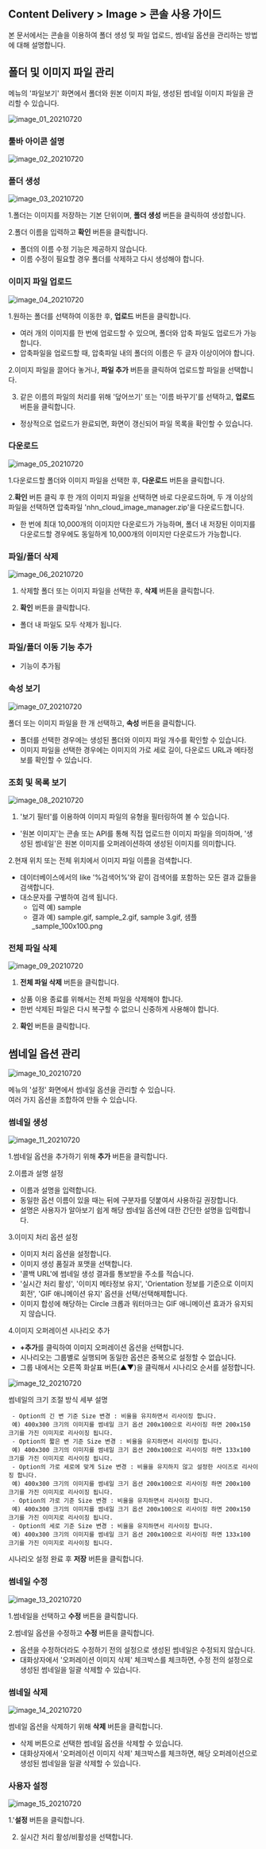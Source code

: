 ## Content Delivery > Image > 콘솔 사용 가이드

본 문서에서는 콘솔을 이용하여 폴더 생성 및 파일 업로드, 썸네일 옵션을 관리하는 방법에 대해 설명합니다.

## 폴더 및 이미지 파일 관리

메뉴의 '파일보기' 화면에서 폴더와 원본 이미지 파일, 생성된 썸네일 이미지 파일을 관리할 수 있습니다.

![image_01_20210720](https://static.toastoven.net/prod_img/image_01_20210720.png)

### 툴바 아이콘 설명

![image_02_20210720](https://static.toastoven.net/prod_img/image_02_20210720.png)

### 폴더 생성

![image_03_20210720](https://static.toastoven.net/prod_img/image_03_20210720.png)

1.폴더는 이미지를 저장하는 기본 단위이며, **폴더 생성** 버튼을 클릭하여 생성합니다.

2.폴더 이름을 입력하고 **확인** 버튼을 클릭합니다.  

- 폴더의 이름 수정 기능은 제공하지 않습니다.  
- 이름 수정이 필요할 경우 폴더를 삭제하고 다시 생성해야 합니다.  

### 이미지 파일 업로드

![image_04_20210720](https://static.toastoven.net/prod_img/image_04_20210720.png)

1.원하는 폴더를 선택하여 이동한 후, **업로드** 버튼을 클릭합니다.

- 여러 개의 이미지를 한 번에 업로드할 수 있으며, 폴더와 압축 파일도 업로드가 가능합니다.
- 압축파일을 업로드할 때, 압축파일 내의 폴더의 이름은 두 글자 이상이어야 합니다.

2.이미지 파일을 끌어다 놓거나, **파일 추가** 버튼을 클릭하여 업로드할 파일을 선택합니다.  

3. 같은 이름의 파일의 처리를 위해 '덮어쓰기' 또는 '이름 바꾸기'를 선택하고, **업로드** 버튼을 클릭합니다.  

- 정상적으로 업로드가 완료되면, 화면이 갱신되어 파일 목록을 확인할 수 있습니다.  

### 다운로드

![image_05_20210720](https://static.toastoven.net/prod_img/image_05_20210720.png)

1.다운로드할 폴더와 이미지 파일을 선택한 후, **다운로드** 버튼을 클릭합니다.  

2.**확인** 버튼 클릭 후 한 개의 이미지 파일을 선택하면 바로 다운로드하며, 두 개 이상의 파일을 선택하면 압축파일 'nhn_cloud_image_manager.zip'을 다운로드합니다.  

- 한 번에 최대 10,000개의 이미지만 다운로드가 가능하며, 폴더 내 저장된 이미지를 다운로드할 경우에도 동일하게 10,000개의 이미지만 다운로드가 가능합니다.

### 파일/폴더 삭제

![image_06_20210720](https://static.toastoven.net/prod_img/image_06_20210720.png)

1. 삭제할 폴더 또는 이미지 파일을 선택한 후, **삭제** 버튼을 클릭합니다.

2. **확인** 버튼을 클릭합니다.

- 폴더 내 파일도 모두 삭제가 됩니다.


### 파일/폴더 이동 기능 추가
- 기능이 추가됨 


### 속성 보기

![image_07_20210720](https://static.toastoven.net/prod_img/image_07_20210720.png)

폴더 또는 이미지 파일을 한 개 선택하고, **속성** 버튼을 클릭합니다.  

- 폴더를 선택한 경우에는 생성된 폴더와 이미지 파일 개수를 확인할 수 있습니다.  
- 이미지 파일을 선택한 경우에는 이미지의 가로 세로 길이, 다운로드 URL과 메타정보를 확인할 수 있습니다.  

### 조회 및 목록 보기

![image_08_20210720](https://static.toastoven.net/prod_img/image_08_20210720.png)

1. '보기 필터'를 이용하여 이미지 파일의 유형을 필터링하여 볼 수 있습니다.  

- '원본 이미지'는 콘솔 또는 API를 통해 직접 업로드한 이미지 파일을 의미하며, '생성된 썸네일'은 원본 이미지를 오퍼레이션하여 생성된 이미지를 의미합니다.

2.현재 위치 또는 전체 위치에서 이미지 파일 이름을 검색합니다.  

- 데이터베이스에서의 like '%검색어%'와 같이 검색어를 포함하는 모든 결과 값들을 검색합니다.
- 대소문자를 구별하여 검색 됩니다.
	- 입력 예) sample
	- 결과 예) sample.gif, sample_2.gif, sample 3.gif, 샘플_sample_100x100.png

### 전체 파일 삭제

![image_09_20210720](https://static.toastoven.net/prod_img/image_09_20210720.png)

1. **전체 파일 삭제** 버튼을 클릭합니다.  

- 상품 이용 종료를 위해서는 전체 파일을 삭제해야 합니다.  
- 한번 삭제된 파일은 다시 복구할 수 없으니 신중하게 사용해야 합니다.  

2. **확인** 버튼을 클릭합니다.

## 썸네일 옵션 관리

![image_10_20210720](https://static.toastoven.net/prod_img/image_10_20210720.png)

메뉴의 '설정' 화면에서 썸네일 옵션을 관리할 수 있습니다.  
여러 가지 옵션을 조합하여 만들 수 있습니다.  

### 썸네일 생성

![image_11_20210720](https://static.toastoven.net/prod_img/image_11_20210720.png)

1.썸네일 옵션을 추가하기 위해 **추가** 버튼을 클릭합니다.  

2.이름과 설명 설정  

- 이름과 설명을 입력합니다.
- 동일한 옵션 이름이 있을 때는 뒤에 구분자를 덧붙여서 사용하길 권장합니다.
- 설명은 사용자가 알아보기 쉽게 해당 썸네일 옵션에 대한 간단한 설명을 입력합니다.

3.이미지 처리 옵션 설정  

- 이미지 처리 옵션을 설정합니다.
- 이미지 생성 품질과 포맷을 선택합니다.
- '콜백 URL'에 썸네일 생성 결과를 통보받을 주소를 적습니다.
- '실시간 처리 활성', '이미지 메타정보 유지', 'Orientation 정보를 기준으로 이미지 회전', 'GIF 애니메이션 유지' 옵션을 선택/선택해제합니다.
- 이미지 합성에 해당하는 Circle 크롭과 워터마크는 GIF 애니메이션 효과가 유지되지 않습니다.

4.이미지 오퍼레이션 시나리오 추가  

- **+추가**를 클릭하여 이미지 오퍼레이션 옵션을 선택합니다.
- 시나리오는 그룹별로 실행되며 동일한 옵션은 중복으로 설정할 수 없습니다.
- 그룹 내에서는 오른쪽 화살표 버튼(▲▼)을 클릭해서 시나리오 순서를 설정합니다.

![image_12_20210720](https://static.toastoven.net/prod_img/image_12_20210720.png)

썸네일의 크기 조절 방식 세부 설명
```
 - Option의 긴 변 기준 Size 변경 : 비율을 유지하면서 리사이징 합니다.
 예) 400x300 크기의 이미지를 썸네일 크기 옵션 200x100으로 리사이징 하면 200x150 크기를 가진 이미지로 리사이징 됩니다.
 - Option의 짧은 변 기준 Size 변경 : 비율을 유지하면서 리사이징 합니다.
 예) 400x300 크기의 이미지를 썸네일 크기 옵션 200x100으로 리사이징 하면 133x100 크기를 가진 이미지로 리사이징 됩니다.
 - Option의 가로 세로에 맞게 Size 변경 : 비율을 유지하지 않고 설정한 사이즈로 리사이징 합니다.
 예) 400x300 크기의 이미지를 썸네일 크기 옵션 200x100으로 리사이징 하면 200x100 크기를 가진 이미지로 리사이징 됩니다.
 - Option의 가로 기준 Size 변경 : 비율을 유지하면서 리사이징 합니다.
 예) 400x300 크기의 이미지를 썸네일 크기 옵션 200x100으로 리사이징 하면 200x150 크기를 가진 이미지로 리사이징 됩니다.
 - Option의 세로 기준 Size 변경 : 비율을 유지하면서 리사이징 합니다.
 예) 400x300 크기의 이미지를 썸네일 크기 옵션 200x100으로 리사이징 하면 133x100 크기를 가진 이미지로 리사이징 됩니다.
```

시나리오 설정 완료 후 **저장** 버튼을 클릭합니다.  

### 썸네일 수정

![image_13_20210720](https://static.toastoven.net/prod_img/image_13_20210720.png)

1.썸네일을 선택하고 **수정** 버튼을 클릭합니다.  

2.썸네일 옵션을 수정하고 **수정** 버튼을 클릭합니다.

- 옵션을 수정하더라도 수정하기 전의 설정으로 생성된 썸네일은 수정되지 않습니다.  
- 대화상자에서 '오퍼레이션 이미지 삭제' 체크박스를 체크하면, 수정 전의 설정으로 생성된 썸네일을 일괄 삭제할 수 있습니다.

### 썸네일 삭제

![image_14_20210720](https://static.toastoven.net/prod_img/image_14_20210720.png)

썸네일 옵션을 삭제하기 위해 **삭제** 버튼을 클릭합니다.

- 삭제 버튼으로 선택한 썸네일 옵션을 삭제할 수 있습니다.
- 대화상자에서 '오퍼레이션 이미지 삭제' 체크박스를 체크하면, 해당 오퍼레이션으로 생성된 썸네일을 일괄 삭제할 수 있습니다.

### 사용자 설정

![image_15_20210720](https://static.toastoven.net/prod_img/image_15_20210720.png)

1.'**설정** 버튼을 클릭합니다.

2. 실시간 처리 활성/비활성을 선택합니다.
